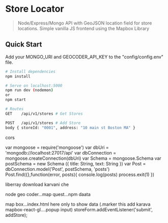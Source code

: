 # Store Locator

> Node/Express/Mongo API with GeoJSON location field for store locations. Simple vanilla JS frontend using the Mapbox Library

## Quick Start

Add your MONGO_URI and GEOCODER_API_KEY to the "config/config.env" file.

```bash
# Install dependencies
npm install

# Serve on localhost:5000
npm run dev (nodemon)
or
npm start

# Routes
GET    /api/v1/stores # Get Stores

POST   /api/v1/stores # Add Store
body { storeId: "0001", address: "10 main st Boston MA" }
```

cors


var mongoose = require('mongoose')
var dbUri = 'mongodb://localhost:27017/api'
var dbConnection = mongoose.createConnection(dbUri)
var Schema = mongoose.Schema
var postSchema = new Schema ({
  title: String,
  text: String
})
var Post = dbConnection.model('Post', postSchema, 'posts')
Post.find({},function(error, posts){
  console.log(posts)
  process.exit(1)
})

liberray download karvani che


node geo coder...map quest...npm daata


map box...index.html here only to show data   (.marker this add karava mapbox-react-gl....popup input)
storeForm.addEventListener('submit', addStore);